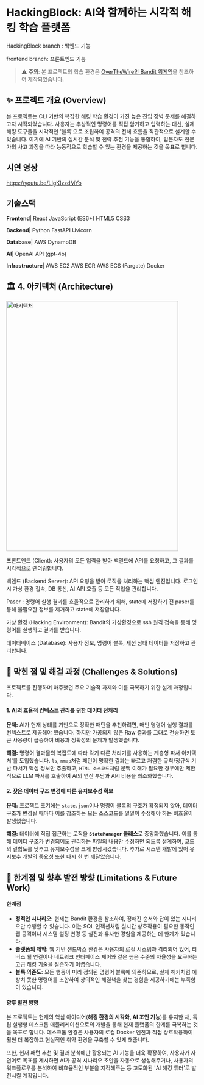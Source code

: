 # **HackingBlock: AI와 함께하는 시각적 해킹 학습 플랫폼**
HackingBlock branch : 백엔드 기능

frontend branch: 프론트엔드 기능
> ⚠️ **주의**: 본 프로젝트의 학습 환경은 [OverTheWire의 Bandit 워게임](https://overthewire.org/wargames/bandit/)을 참조하여 제작되었습니다.



## **✨ 프로젝트 개요 (Overview)**

본 프로젝트는 CLI 기반의 복잡한 해킹 학습 환경이 가진 높은 진입 장벽 문제를 해결하고자 시작되었습니다. 사용자는 추상적인 명령어를 직접 암기하고 입력하는 대신, 실제 해킹 도구들을 시각적인 '블록'으로 조립하여 공격의 전체 흐름을 직관적으로 설계할 수 있습니다. 여기에 AI 기반의 실시간 분석 및 전략 추천 기능을 통합하여, 입문자도 전문가의 사고 과정을 따라 능동적으로 학습할 수 있는 환경을 제공하는 것을 목표로 합니다.

## **시연 영상**
https://youtu.be/LIgKIzzdMYo

## **기술스택**
**Frontend**|	React JavaScript (ES6+) HTML5 CSS3

**Backend**|	Python FastAPI Uvicorn

**Database**|	AWS DynamoDB

**AI**|	OpenAI API (gpt-4o)

**Infrastructure**|	AWS EC2 AWS ECR AWS ECS (Fargate) Docker

## 🏛️ 4. 아키텍처 (Architecture)

<img width="451" height="657" alt="아키텍처" src="https://github.com/user-attachments/assets/e1a73ca4-0d0b-4d42-b95b-0145b62bc8e6" />


프론트엔드 (Client): 사용자의 모든 입력을 받아 백엔드에 API를 요청하고, 그 결과를 시각적으로 렌더링합니다.

백엔드 (Backend Server): API 요청을 받아 로직을 처리하는 핵심 엔진입니다. 로그인 시 가상 환경 접속, DB 통신, AI API 호출 등 모든 작업을 관리합니다.

Paser : 명령어 실행 결과를 효율적으로 관리하기 위해, state에 저장하기 전 paser를 통해 불필요한 정보를 제거하고 state에 저장합니다. 

가상 환경 (Hacking Environment): Bandit의 가상환경으로 ssh 원격 접속을 통해 명령어를 실행하고 결과를 받습니다.

데이터베이스 (Database): 사용자 정보, 명령어 블록, 세션 상태 데이터를 저장하고 관리합니다.



## **🧗 막힌 점 및 해결 과정 (Challenges & Solutions)**

프로젝트를 진행하며 마주했던 주요 기술적 과제와 이를 극복하기 위한 설계 과정입니다.

#### **1. AI의 효율적 컨텍스트 관리를 위한 데이터 전처리**

**문제:** AI가 현재 상태를 기반으로 정확한 패턴을 추천하려면, 매번 명령어 실행 결과를 컨텍스트로 제공해야 했습니다. 하지만 가공되지 않은 Raw 결과를 그대로 전송하면 토큰 사용량이 급증하여 비용과 정확성의 문제가 발생했습니다.

**해결:** 명령어 결과물의 복잡도에 따라 각기 다른 처리기를 사용하는 계층형 파서 아키텍처'를 도입했습니다. `ls`, `nmap`처럼 패턴이 명확한 결과는 빠르고 저렴한 규칙/정규식 기반 파서가 핵심 정보만 추출하고, `HTML 소스코드`처럼 문맥 이해가 필요한 경우에만 제한적으로 LLM 파서를 호출하여 AI의 연산 부담과 API 비용을 최소화했습니다.

#### **2. 잦은 데이터 구조 변경에 따른 유지보수성 확보**

**문제:** 프로젝트 초기에는 `state.json`이나 명령어 블록의 구조가 확정되지 않아, 데이터 구조가 변경될 때마다 이를 참조하는 모든 소스코드를 일일이 수정해야 하는 비효율이 발생했습니다.

**해결:** 데이터에 직접 접근하는 로직을 **`StateManager` 클래스**로 중앙화했습니다. 이를 통해 데이터 구조가 변경되어도 관리하는 파일의 내용만 수정하면 되도록 설계하여, 코드의 결합도를 낮추고 유지보수성을 크게 향상시켰습니다. 추가로 시스템 개발에 있어 유지보수 개발의 중요성 또한 다시 한 번 깨달았습니다. 



## **🔭 한계점 및 향후 발전 방향 (Limitations & Future Work)**

#### **한계점**

  * **정적인 시나리오:** 현재는 Bandit 환경을 참조하여, 정해진 순서와 답이 있는 시나리오만 수행할 수 있습니다. 이는 SQL 인젝션처럼 실시간 상호작용이 필요한 동적인 웹 공격이나 시스템 설정 변경 등 실전과 유사한 경험을 제공하는 데 한계가 있습니다.
  * **플랫폼의 제약:** 웹 기반 샌드박스 환경은 사용자의 로컬 시스템과 격리되어 있어, 리버스 쉘 연결이나 네트워크 인터페이스 제어와 같은 높은 수준의 자율성을 요구하는 고급 해킹 기술을 실습하기 어렵습니다.
  * **블록 의존도:** 모든 행동이 미리 정의된 명령어 블록에 의존하므로, 실제 해커처럼 예상치 못한 명령어를 조합하여 창의적인 해결책을 찾는 경험을 제공하기에는 부족함이 있습니다.

#### **향후 발전 방향**

본 프로젝트는 현재의 핵심 아이디어(**해킹 환경의 시각화, AI 조언 기능**)를 유지한 채, 독립 실행형 데스크톱 애플리케이션으로의 개발을 통해 현재 플랫폼의 한계를 극복하는 것을 목표로 합니다. 데스크톱 환경은 사용자의 로컬 Docker 엔진과 직접 상호작용하여 훨씬 더 복잡하고 현실적인 취약 환경을 구축할 수 있게 해줍니다.

또한, 현재 패턴 추천 및 결과 분석에만 활용되는 AI 기능을 더욱 확장하여, 사용자가 자연어로 목표를 제시하면 AI가 공격 시나리오 초안을 자동으로 생성해주거나, 사용자의 워크플로우를 분석하여 비효율적인 부분을 지적해주는 등 고도화된 'AI 해킹 튜터'로 발전시킬 계획입니다.
